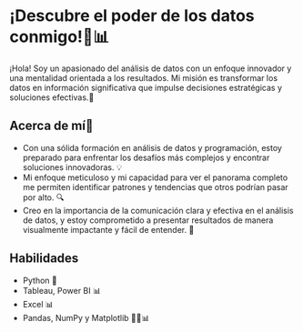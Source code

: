# ¡Descubre el poder de los datos conmigo!💼📊
¡Hola! Soy  un apasionado del análisis de datos con un enfoque innovador y una mentalidad orientada a los resultados. Mi misión es transformar los datos en información significativa que impulse decisiones estratégicas y soluciones efectivas.🚀

## Acerca de mí🌟
- Con una sólida formación en análisis de datos y programación, estoy preparado para enfrentar los desafíos más complejos y encontrar soluciones innovadoras. 💡
- Mi enfoque meticuloso y mi capacidad para ver el panorama completo me permiten identificar patrones y tendencias que otros podrían pasar por alto. 🔍
- Creo en la importancia de la comunicación clara y efectiva en el análisis de datos, y estoy comprometido a presentar resultados de manera visualmente impactante y fácil de entender. 💬
## Habilidades
- Python 🐍
- Tableau, Power BI 📊
- Excel 📊
- Pandas, NumPy y Matplotlib 🐼🔢📊
